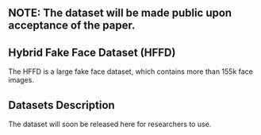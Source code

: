 ## NOTE: The dataset will be made public upon acceptance of the paper.

##  Hybrid Fake Face Dataset (HFFD) 
The HFFD is a large fake face dataset, which contains more than 155k face images.

## Datasets Description
The dataset will soon be released here for researchers to use.
